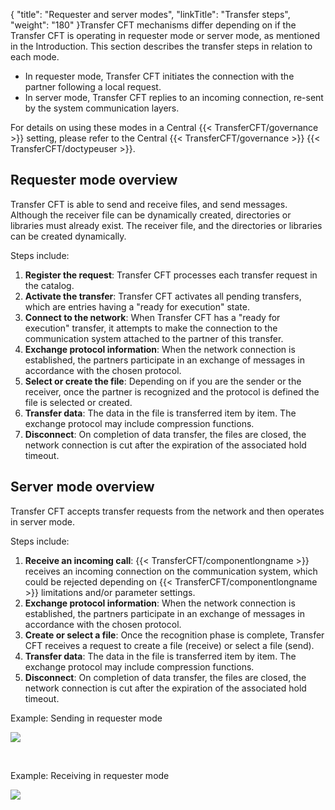 {
    "title": "Requester and server modes",
    "linkTitle": "Transfer steps",
    "weight": "180"
}Transfer CFT mechanisms differ depending on if the Transfer CFT is operating in
requester mode or server mode, as mentioned in the Introduction. This section describes the transfer steps
in relation to each mode.

-   In
    requester mode, Transfer CFT initiates the connection with the partner
    following a local request.
-   In
    server mode, Transfer CFT replies to an incoming connection, re-sent
    by the system communication layers.

For details on using these modes in a Central {{< TransferCFT/governance  >}} setting, please refer to the Central {{< TransferCFT/governance  >}} {{< TransferCFT/doctypeuser  >}}.

## Requester mode overview

Transfer CFT is able to send and receive files, and send messages. Although
the receiver file can be dynamically created, directories or libraries
must already exist. The receiver file, and the directories or libraries can be created dynamically.

Steps include:

1.  **Register the request**: Transfer CFT processes each transfer request in the catalog.
2.  **Activate the transfer**: Transfer CFT    activates all pending
    transfers, which are entries having a "ready for execution" state.
3.  **Connect to the network**: When  Transfer CFT   has  a "ready for execution" transfer,
    it attempts to make the connection to the communication system attached
    to the partner of this transfer.
4.  **Exchange protocol information**: When the network connection is established,  the partners participate in an exchange
    of messages in accordance with the chosen protocol.
5.  **Select or create the file**: Depending on if you are the sender or the receiver, once the partner is recognized and the protocol is defined the file is selected or created.
6.  **Transfer data**: The data in the file is transferred item by item.
    The exchange protocol may include compression functions.
7.  **Disconnect**: On completion of data transfer, the files are closed, the network connection
    is cut after the expiration of the associated hold timeout.

## Server mode overview

Transfer CFT  accepts transfer requests from the
network and then operates in server mode.

Steps include:

1.  **Receive an incoming call**: {{< TransferCFT/componentlongname >}} receives an incoming connection on the communication system, which could be rejected depending on {{< TransferCFT/componentlongname >}} limitations and/or parameter settings.
2.  **Exchange protocol information**: When the network connection is established,  the partners participate in an exchange
    of messages in accordance with the chosen protocol.
3.  **Create or select a
    file**: Once the recognition phase is complete, Transfer CFT receives a request
    to create a file (receive) or select  a file (send).
4.  **Transfer data**: The data in the file is transferred item by item.
    The exchange protocol may include compression functions.
5.  **Disconnect**: On completion of data transfer, the files are closed, the network connection
    is cut after the expiration of the associated hold timeout.

Example: Sending in requester mode

<img src="/Images/TransferCFT/temp_session1.png" class="mediumWidth" />

 

Example: Receiving in requester mode

<img src="/Images/TransferCFT/temp_session3.png" class="mediumWidth" />
